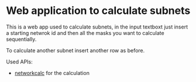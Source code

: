# Web application to calculate subnets

This is a web app used to calculate subnets, in the input textboxt just insert a starting netwrok id and then all the masks you want to calculate sequentially.

To calculate another subnet insert another row as before.

Used APIs:
- [networkcalc](http://networkcalc.com/) for the calculation
 
